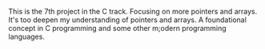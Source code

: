 This is the 7th project in the C track. Focusing on more pointers and arrays. It's too deepen my understanding of pointers and arrays. A foundational concept in C programming and some other m;odern programming languages.
